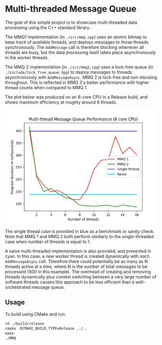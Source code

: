 # Multi-threaded Message Queue

The goal of this simple project is to showcase multi-threaded data processing using the C++ standard library. 

The MMQ1 implementation (in `./src/mmq.cpp`) uses an atomic bitmap to keep track of available threads, and deploys messages to those threads synchronously. The `AddMessage` call is therefore blocking whenever all threads are busy, but the data processing itself takes place asynchronously in the worker threads.

The MMQ 2 implementation (in `./src/mmq2.cpp`) uses a lock-free queue (in `./include/lock_free_queue.hpp`) to deploy messages to threads asynchronously with `AddMessageAsync`. MMQ 2 is lock-free and non-blocking throughout. This is reflected in MMQ 2's better performance with higher thread counts when compared to MMQ 1.

The plot below was produced on an 8-core CPU in a Release build, and shows maximum efficiency at roughly around 8 threads.

![Plot](./plot_1.png)

The single thread case is provided in blue as a benchmark or sanity check. Note that MMQ 1 and MMQ 2 both perform similarly to the single-threaded case when number of threads is equal to 1.

A naive multi-threaded implementation is also provided, and presented in cyan. In this case, a new worker thread is created dynamically with each `AddMessageAsync` call. Therefore there could potentially be as many as N threads active at a time, where N is the number of total messages to be processed (500 in this example). The overhead of creating and removing threads dynamically plus context switching between a very large number of software threads causes this approach to be less efficient than a well-orchestrated message queue.

## Usage

To build using CMake and run:

```
cd ./build/release
cmake -DCMAKE_BUILD_TYPE=Release ../..
make
./MMQ
```